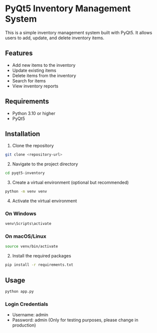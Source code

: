 # PyQt5 Inventory Management System

This is a simple inventory management system built with PyQt5. It allows users to add, update, and delete inventory items.

## Features

- Add new items to the inventory
- Update existing items
- Delete items from the inventory
- Search for items
- View inventory reports

## Requirements

- Python 3.10 or higher
- PyQt5

## Installation

1. Clone the repository

```bash
git clone <repository-url>
```

2. Navigate to the project directory

```bash
cd pyqt5-inventory
```

3. Create a virtual environment (optional but recommended)

```bash
python -m venv venv
```
4. Activate the virtual environment
### On Windows

```bash
venv\Scripts\activate
```
### On macOS/Linux
```bash
source venv/bin/activate
```

2. Install the required packages

```bash
pip install -r requirements.txt
```

## Usage

```bash
python app.py
```

### Login Credentials
- Username: admin
- Password: admin
(Only for testing purposes, please change in production)
